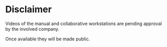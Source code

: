 # Disclaimer

Videos of the manual and collaborative workstations are pending approval by the involved company.

Once available they will be made public.